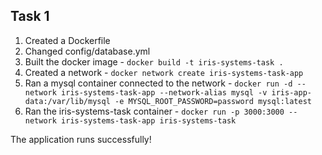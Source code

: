 ## Task 1

1. Created a Dockerfile
2. Changed config/database.yml
3. Built the docker image - `docker build -t iris-systems-task .`
4. Created a network - `docker network create iris-systems-task-app`
5. Ran a mysql container connected to the network - `docker run -d --network iris-systems-task-app --network-alias mysql -v iris-app-data:/var/lib/mysql -e MYSQL_ROOT_PASSWORD=password mysql:latest`
6. Ran the iris-systems-task container - `docker run -p 3000:3000 --network iris-systems-task-app iris-systems-task`

The application runs successfully!